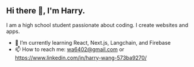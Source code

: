 ## Hi there 👋, I'm Harry.

I am a high school student passionate about coding. I create websites and apps.

- 🌱 I’m currently learning React, Next.js, Langchain, and Firebase 
- 📫 How to reach me: wa6402@gmail.com or https://www.linkedin.com/in/harry-wang-573ba9270/

<!--
**harry-wang-projects/harry-wang-projects** is a ✨ _special_ ✨ repository because its `README.md` (this file) appears on your GitHub profile.

Here are some ideas to get you started:

- 🔭 I’m currently working on ...
- 👯 I’m looking to collaborate on ...
- 🤔 I’m looking for help with ...
- 💬 Ask me about ...
- 😄 Pronouns: ...
- ⚡ Fun fact: ...
-->
